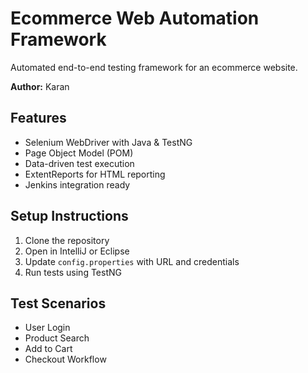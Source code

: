 # Ecommerce Web Automation Framework
Automated end-to-end testing framework for an ecommerce website.

**Author:** Karan

## Features
- Selenium WebDriver with Java & TestNG
- Page Object Model (POM)
- Data-driven test execution
- ExtentReports for HTML reporting
- Jenkins integration ready

## Setup Instructions
1. Clone the repository
2. Open in IntelliJ or Eclipse
3. Update `config.properties` with URL and credentials
4. Run tests using TestNG

## Test Scenarios
- User Login
- Product Search
- Add to Cart
- Checkout Workflow
